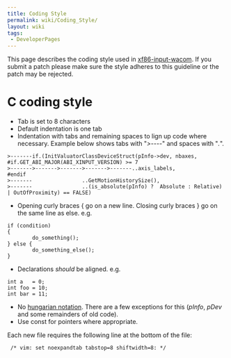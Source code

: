 ```yaml
---
title: Coding Style
permalink: wiki/Coding_Style/
layout: wiki
tags:
 - DeveloperPages
---
```


This page describes the coding style used in
[xf86-input-wacom](xf86-input-wacom "wikilink"). If you submit a patch
please make sure the style adheres to this guideline or the patch may be
rejected.

C coding style
==============

-   Tab is set to 8 characters
-   Default indentation is one tab
-   Indentation with tabs and remaining spaces to lign up code where
    necessary. Example below shows tabs with "*&gt;----*" and spaces
    with "*.*".

<!-- -->

    >-------if.(InitValuatorClassDeviceStruct(pInfo->dev, nbaxes,
    #if.GET_ABI_MAJOR(ABI_XINPUT_VERSION) >= 7
    >------->------->------->------->-------..axis_labels,
    #endif
    >-------                ..GetMotionHistorySize(),
    >-------                ..(is_absolute(pInfo) ?  Absolute : Relative) | OutOfProximity) == FALSE)

-   Opening curly braces { go on a new line. Closing curly braces } go
    on the same line as else. e.g.

<!-- -->

    if (condition)
    {
            do_something();
    } else {
            do_something_else();
    }

-   Declarations *should* be aligned. e.g.

<!-- -->

    int a   = 0;
    int foo = 10;
    int bar = 11;

-   No [hungarian
    notation](http://en.wikipedia.org/wiki/Hungarian_notation). There
    are a few exceptions for this (*pInfo*, *pDev* and some remainders
    of old code).
-   Use const for pointers where appropriate.

Each new file requires the following line at the bottom of the file:

` /* vim: set noexpandtab tabstop=8 shiftwidth=8: */`

